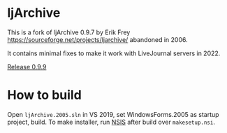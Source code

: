 # ljArchive

This is a fork of ljArchive 0.9.7 by Erik Frey https://sourceforge.net/projects/ljarchive/ abandoned in 2006.

It contains minimal fixes to make it work with LiveJournal servers in 2022.

[Release 0.9.9](https://github.com/sharpden/ljarchive/releases/download/0.9.9/ljArchive-0.9.9-setup.exe)


# How to build

Open `ljArchive.2005.sln` in VS 2019, set WindowsForms.2005 as startup project, build. To make installer, run [NSIS](https://nsis.sourceforge.io/Download) after build over `makesetup.nsi`.
